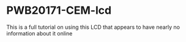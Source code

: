 # PWB20171-CEM-lcd
This is a full tutorial on using this LCD that appears to have nearly no information about it online
